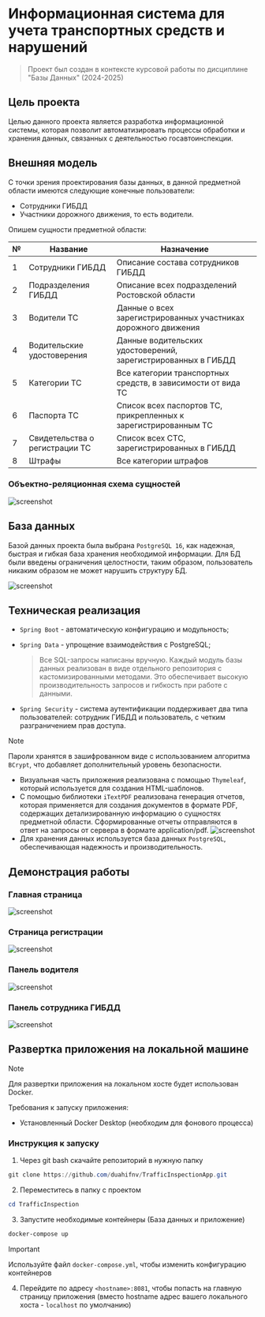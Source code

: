 # Информационная система для учета транспортных средств и нарушений
> Проект был создан в контексте курсовой работы по дисциплине "Базы Данных" (2024-2025)

## Цель проекта
Целью данного проекта является разработка информационной системы, которая позволит автоматизировать процессы обработки и хранения данных, связанных с деятельностью госавтоинспекции.

## Внешняя модель
С точки зрения проектирования базы данных, в данной предметной области имеются следующие конечные пользователи: 
- Сотрудники ГИБДД
- Участники дорожного движения, то есть водители.

Опишем сущности предметной области:

| № |	Название | Назначение |
|---|----------|------------|
| 1	|Сотрудники ГИБДД|Описание состава сотрудников ГИБДД|
| 2	|Подразделения ГИБДД|Описание всех подразделений Ростовской области|
| 3	|Водители ТС|Данные о всех зарегистрированных участниках дорожного движения|
| 4	|Водительские удостоверения|Данные водительских удостоверений, зарегистрированных в ГИБДД|
| 5	|Категории ТС|Все категории транспортных средств, в зависимости от вида ТС|
| 6	|Паспорта ТС|Список всех паспортов ТС, прикрепленных к зарегистрированным ТС|
| 7	|Свидетельства о регистрации ТС|Список всех СТС, зарегистрированных в ГИБДД|
| 8	|Штрафы|Все категории штрафов|

### Объектно-реляционная схема сущностей
![screenshot](images/ER.png)

## База данных
Базой данных проекта была выбрана `PostgreSQL 16`, как надежная, быстрая и гибкая база хранения необходимой информации.
Для БД были введены ограничения целостности, таким образом, пользователь никаким образом не может нарушить структуру БД.

![screenshot](images/Schema.png)

## Техническая реализация
- `Spring Boot` - автоматическую конфигурацию и модульность;
- `Spring Data` - упрощение взаимодействия с PostgreSQL;
  
  > Все SQL-запросы написаны вручную. Каждый модуль базы данных реализован в виде отдельного репозитория с кастомизированными методами. Это обеспечивает высокую производительность запросов и гибкость при работе с данными.
- `Spring Security` - система аутентификации поддерживает два типа пользователей: сотрудник ГИБДД и пользователь, с четким разграничением прав доступа. 

> [!NOTE]
> Пароли хранятся в зашифрованном виде с использованием алгоритма `BCrypt`, что добавляет дополнительный уровень безопасности.
- Визуальная часть приложения реализована с помощью `Thymeleaf`, который используется для создания HTML-шаблонов.
- С помощью библиотеки `iTextPDF` реализована генерация отчетов, которая применяется для создания документов в формате PDF, содержащих детализированную информацию о сущностях предметной области. Сформированные отчеты отправляются в ответ на запросы от сервера в формате application/pdf.
![screenshot](images/report.png)
- Для хранения данных используется база данных `PostgreSQL`, обеспечивающая надежность и производительность.

## Демонстрация работы
### Главная страница
![screenshot](images/main_page.png)
### Страница регистрации
![screenshot](images/registration_page.png)
### Панель водителя
![screenshot](images/driver_page.png)
### Панель сотрудника ГИБДД
![screenshot](images/employee_page.png)

## Развертка приложения на локальной машине
> [!NOTE]
> Для развертки приложения на локальном хосте будет использован Docker.

Требования к запуску приложения:
- Установленный Docker Desktop (необходим для фонового процесса)
### Инструкция к запуску
1. Через git bash скачайте репозиторий в нужную папку
```powershell
git clone https://github.com/duahifnv/TrafficInspectionApp.git
```
2. Переместитесь в папку с проектом
```powershell
cd TrafficInspection
```
3. Запустите необходимые контейнеры (База данных и приложение)
```powershell
docker-compose up
```
> [!IMPORTANT]
> Используйте файл `docker-compose.yml`, чтобы изменить конфигурацию контейнеров
4. Перейдите по адресу `<hostname>:8081`, чтобы попасть на главную страницу приложения (вместо hostname адрес вашего локального хоста - `localhost` по умолчанию)
